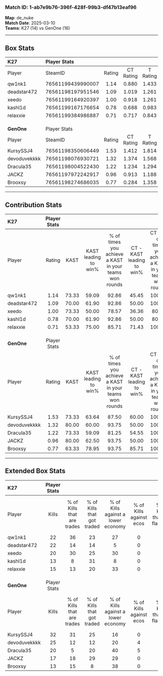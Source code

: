 ### Match ID: 1-ab7e9b76-396f-428f-99b3-df47b13eaf96  
**Map**: de_nuke  
**Match Date**: 2025-03-10  
**Teams**: K27 (14) vs GenOne (16)  

---  

## Box Stats  

| **K27**      | Player Stats      |        |           |          |       |       |       |         |        |      |     |
| :- | :- | :-: | :-: | :-: | :-: | :-: | :-: | :-: | :-: | :-: | :-: |
| Player       | SteamID           | Rating | CT Rating | T Rating | KAST  |  ADR  | Kills | Assists | Deaths | K/D  | HS% |
| qw1nk1       | 76561199439990007 |  1.14  |   0.880   |  1.433   | 73.33 | 81.4  |  22   |    6    |   21   | 1.05 | 54  |
| deadstar472  | 76561198197951546 |  1.09  |   1.019   |  1.261   | 70.00 | 79.1  |  22   |    5    |   22   | 1.00 | 45  |
| xeedo        | 76561199164920397 |  1.00  |   0.918   |  1.261   | 73.33 | 67.5  |  20   |    6    |   23   | 0.87 | 50  |
| kashl1d      | 76561199167176654 |  0.78  |   0.688   |  0.983   | 70.00 | 51.9  |  13   |    2    |   19   | 0.68 | 38  |
| relaxxie     | 76561199384986887 |  0.71  |   0.717   |  0.843   | 53.33 | 67.0  |  15   |    6    |   23   | 0.65 | 53  |
|              |                   |        |           |          |       |       |       |         |        |      |     |
|              |                   |        |           |          |       |       |       |         |        |      |     |
|              |                   |        |           |          |       |       |       |         |        |      |     |
| **GenOne**   | Player Stats      |        |           |          |       |       |       |         |        |      |     |
| Player       | SteamID           | Rating | CT Rating | T Rating | KAST  |  ADR  | Kills | Assists | Deaths | K/D  | HS% |
| KursySSJ4    | 76561198350606449 |  1.53  |   1.412   |  1.814   | 73.33 | 113.3 |  32   |    6    |   21   | 1.52 | 53  |
| devoduvekkkk | 76561198076930721 |  1.32  |   1.374   |  1.568   | 80.00 | 80.8  |  25   |    5    |   18   | 1.39 | 60  |
| Dracula35    | 76561198004522430 |  1.22  |   1.234   |  1.294   | 73.33 | 86.0  |  20   |   12    |   15   | 1.33 | 80  |
| JACKZ        | 76561197972242917 |  0.96  |   0.913   |  1.188   | 80.00 | 62.6  |  17   |    5    |   22   | 0.77 | 52  |
| Brooxsy      | 76561198274686035 |  0.77  |   0.284   |  1.358   | 63.33 | 45.9  |  13   |    7    |   17   | 0.76 | 61  |
---  

## Contribution Stats  

| **K27**      | Player Stats |       |                      |                                                        |                           |                                                             |                          |                                                            |
| :- | :-: | :-: | :-: | :-: | :-: | :-: | :-: | :-: |
| Player       |    Rating    | KAST  | KAST leading to win% | % of times you achieve a KAST in your teams won rounds | CT - KAST leading to win% | CT - % of times you achieve a KAST in your teams won rounds | T - KAST leading to win% | T - % of times you achieve a KAST in your teams won rounds |
| qw1nk1       |     1.14     | 73.33 |        59.09         |                         92.86                          |           45.45           |                           100.00                            |          72.73           |                           88.89                            |
| deadstar472  |     1.09     | 70.00 |        61.90         |                         92.86                          |           50.00           |                           100.00                            |          72.73           |                           88.89                            |
| xeedo        |     1.00     | 73.33 |        50.00         |                         78.57                          |           36.36           |                            80.00                            |          63.64           |                           77.78                            |
| kashl1d      |     0.78     | 70.00 |        61.90         |                         92.86                          |           50.00           |                            80.00                            |          69.23           |                           100.00                           |
| relaxxie     |     0.71     | 53.33 |        75.00         |                         85.71                          |           71.43           |                           100.00                            |          77.78           |                           77.78                            |
|              |              |       |                      |                                                        |                           |                                                             |                          |                                                            |
|              |              |       |                      |                                                        |                           |                                                             |                          |                                                            |
|              |              |       |                      |                                                        |                           |                                                             |                          |                                                            |
| **GenOne**   | Player Stats |       |                      |                                                        |                           |                                                             |                          |                                                            |
| Player       |    Rating    | KAST  | KAST leading to win% | % of times you achieve a KAST in your teams won rounds | CT - KAST leading to win% | CT - % of times you achieve a KAST in your teams won rounds | T - KAST leading to win% | T - % of times you achieve a KAST in your teams won rounds |
| KursySSJ4    |     1.53     | 73.33 |        63.64         |                         87.50                          |           60.00           |                           100.00                            |          66.67           |                           80.00                            |
| devoduvekkkk |     1.32     | 80.00 |        60.00         |                         93.75                          |           50.00           |                           100.00                            |          69.23           |                           90.00                            |
| Dracula35    |     1.22     | 73.33 |        59.09         |                         81.25                          |           54.55           |                           100.00                            |          63.64           |                           70.00                            |
| JACKZ        |     0.96     | 80.00 |        62.50         |                         93.75                          |           50.00           |                           100.00                            |          75.00           |                           90.00                            |
| Brooxsy      |     0.77     | 63.33 |        78.95         |                         93.75                          |           85.71           |                           100.00                            |          75.00           |                           90.00                            |
---  

## Extended Box Stats  

| **K27**      | Player Stats |                            |                            |                                    |                         |                              |                                 |        |                             |                                     |                          |                               |                            |
| :- | :-: | :-: | :-: | :-: | :-: | :-: | :-: | :-: | :-: | :-: | :-: | :-: | :-: |
| Player       |    Kills     | % of Kills that are trades | % of Kills that got traded | % of Kills against a lower economy | % of Kills against ecos | % of Kills that are flawless | % of Kills that are close duels | Deaths | % of Deaths that get traded | % of Deaths against a lower economy | % of Deaths against ecos | % of Deaths that are flawless | % of Deaths that are close |
| qw1nk1       |      22      |             36             |             23             |                 27                 |            0            |              68              |                9                |   21   |             14              |                 24                  |            0             |              62               |             14             |
| deadstar472  |      22      |             14             |             14             |                 5                  |            0            |              50              |                5                |   22   |             18              |                 23                  |            0             |              59               |             0              |
| xeedo        |      20      |             30             |             25             |                 30                 |            0            |              45              |               15                |   23   |             26              |                 13                  |            0             |              78               |             9              |
| kashl1d      |      13      |             8              |             31             |                 8                  |            0            |              92              |                0                |   19   |             21              |                 21                  |            0             |              79               |             0              |
| relaxxie     |      15      |             13             |             20             |                 33                 |            0            |              67              |               13                |   23   |             17              |                 17                  |            0             |              61               |             9              |
|              |              |                            |                            |                                    |                         |                              |                                 |        |                             |                                     |                          |                               |                            |
|              |              |                            |                            |                                    |                         |                              |                                 |        |                             |                                     |                          |                               |                            |
|              |              |                            |                            |                                    |                         |                              |                                 |        |                             |                                     |                          |                               |                            |
| **GenOne**   | Player Stats |                            |                            |                                    |                         |                              |                                 |        |                             |                                     |                          |                               |                            |
| Player       |    Kills     | % of Kills that are trades | % of Kills that got traded | % of Kills against a lower economy | % of Kills against ecos | % of Kills that are flawless | % of Kills that are close duels | Deaths | % of Deaths that get traded | % of Deaths against a lower economy | % of Deaths against ecos | % of Deaths that are flawless | % of Deaths that are close |
| KursySSJ4    |      32      |             31             |             25             |                 16                 |            0            |              84              |                9                |   21   |              5              |                 24                  |            5             |              62               |             10             |
| devoduvekkkk |      25      |             12             |             12             |                 20                 |            4            |              64              |                4                |   18   |             39              |                 22                  |            6             |              61               |             11             |
| Dracula35    |      20      |             5              |             20             |                 40                 |            5            |              65              |               10                |   15   |             13              |                 33                  |            7             |              67               |             7              |
| JACKZ        |      17      |             18             |             29             |                 29                 |            0            |              35              |                6                |   22   |             27              |                  9                  |            0             |              55               |             5              |
| Brooxsy      |      13      |             15             |             8              |                 38                 |            0            |              54              |                0                |   17   |             24              |                 18                  |            6             |              82               |             12             |
